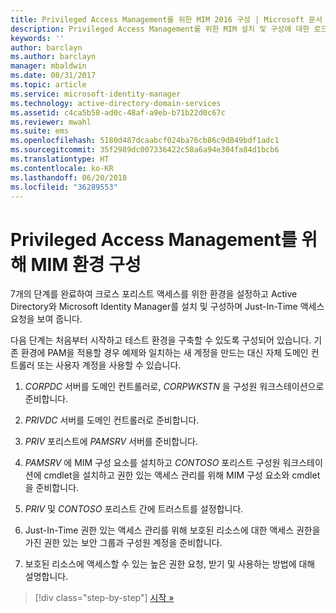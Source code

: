 ```yaml
---
title: Privileged Access Management를 위한 MIM 2016 구성 | Microsoft 문서
description: Privileged Access Management를 위한 MIM 설치 및 구성에 대한 로드맵입니다.
keywords: ''
author: barclayn
ms.author: barclayn
manager: mbaldwin
ms.date: 08/31/2017
ms.topic: article
ms.service: microsoft-identity-manager
ms.technology: active-directory-domain-services
ms.assetid: c4ca5b58-ad0c-48af-a9eb-b71b22d0c67c
ms.reviewer: mwahl
ms.suite: ems
ms.openlocfilehash: 5180d487dcaabcf024ba76cb86c9d849bdf1adc1
ms.sourcegitcommit: 35f2989dc007336422c58a6a94e304fa84d1bcb6
ms.translationtype: HT
ms.contentlocale: ko-KR
ms.lasthandoff: 06/20/2018
ms.locfileid: "36289553"
---
```

# <a name="configure-the-mim-environment-for-privileged-access-management"></a>Privileged Access Management를 위해 MIM 환경 구성

7개의 단계를 완료하여 크로스 포리스트 액세스를 위한 환경을 설정하고 Active Directory와 Microsoft Identity Manager를 설치 및 구성하며 Just-In-Time 액세스 요청을 보여 줍니다.

다음 단계는 처음부터 시작하고 테스트 환경을 구축할 수 있도록 구성되어 있습니다. 기존 환경에 PAM을 적용할 경우 예제와 일치하는 새 계정을 만드는 대신 자체 도메인 컨트롤러 또는 사용자 계정을 사용할 수 있습니다.

1. *CORPDC* 서버를 도메인 컨트롤러로, *CORPWKSTN* 을 구성원 워크스테이션으로 준비합니다.

2. *PRIVDC* 서버를 도메인 컨트롤러로 준비합니다.

3.  *PRIV* 포리스트에 *PAMSRV* 서버를 준비합니다.

4.  *PAMSRV* 에 MIM 구성 요소를 설치하고 *CONTOSO* 포리스트 구성원 워크스테이션에 cmdlet을 설치하고 권한 있는 액세스 관리를 위해 MIM 구성 요소와 cmdlet을 준비합니다.

5.  *PRIV* 및 *CONTOSO* 포리스트 간에 트러스트를 설정합니다.

6.  Just-In-Time 권한 있는 액세스 관리를 위해 보호된 리소스에 대한 액세스 권한을 가진 권한 있는 보안 그룹과 구성원 계정을 준비합니다.

7.  보호된 리소스에 액세스할 수 있는 높은 권한 요청, 받기 및 사용하는 방법에 대해 설명합니다.

> [!div class="step-by-step"]
> [시작 »](step-1-prepare-corp-domain.md)
